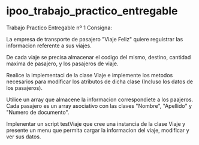 # ipoo_trabajo_practico_entregable
Trabajo Practico Entregable nº 1
Consigna:

La empresa de transporte de pasajero "Viaje Feliz"  quiere reguistrar las informacion referente a sus viajes.

De cada viaje se precisa almacenar el codigo del mismo, destino, cantidad maxima de pasajero, y los pasajeros de viaje.

Realice la implementaci  de la clase Viaje e implemente los metodos necesarios para modificar los atributos de dicha clase (Incluso los datos de los pasajeros).

Utilice un array que almacene la informacion correspondiete a los paajeros. Cada pasajero es un array asociativo con  las claves "Nombre", "Apellido" y "Numero de documento".

Implenentar un script testViaje que cree una instancia de la clase Viaje y presente un menu que permita cargar la informacion del viaje, modificar y ver sus datos.
